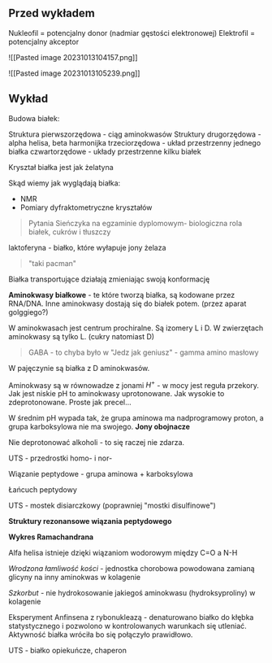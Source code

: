 ## Przed wykładem

Nukleofil = potencjalny donor (nadmiar gęstości elektronowej)
Elektrofil = potencjalny akceptor

![[Pasted image 20231013104157.png]]

![[Pasted image 20231013105239.png]]
## Wykład

Budowa białek:

Struktura pierwszorzędowa - ciąg aminokwasów
Struktury drugorzędowa - alpha helisa, beta harmonijka
trzeciorzędowa - układ przestrzenny jednego białka
czwartorzędowe - układy przestrzenne kilku białek

Kryształ białka jest jak żelatyna

Skąd wiemy jak wyglądają białka:

- NMR
- Pomiary dyfraktometryczne kryształów

> Pytania Sieńczyka na egzaminie dyplomowym-  biologiczna rola białek, cukrów i tłuszczy

laktoferyna - białko, które wyłapuje jony żelaza
> "taki pacman"

Białka transportujące działają zmieniając swoją konformację

**Aminokwasy białkowe** - te które tworzą białka, są kodowane przez RNA/DNA. Inne aminokwasy dostają się do białek potem. (przez aparat golggiego?)

W aminokwasach jest centrum prochiralne. Są izomery L i D. W zwierzętach aminokwasy są tylko L. (cukry natomiast D)

> GABA - to chyba było w "Jedz jak geniusz" - gamma amino masłowy

W pajęczynie są białka z D aminokwasów.

Aminokwasy są w równowadze z jonami $H^+$ - w mocy jest reguła przekory. Jak jest niskie pH to aminokwasy uprotonowane. Jak wysokie to zdeprotonowane. Proste jak precel...

W średnim pH wypada tak, że grupa aminowa ma nadprogramowy proton, a grupa karboksylowa nie ma swojego. **Jony obojnacze**

Nie deprotonować alkoholi - to się raczej nie zdarza.

UTS - przedrostki homo- i nor-

Wiązanie peptydowe - grupa aminowa + karboksylowa

Łańcuch peptydowy

UTS - mostek disiarczkowy (poprawniej "mostki disulfinowe")

**Struktury rezonansowe wiązania peptydowego**

**Wykres Ramachandrana**

Alfa helisa istnieje dzięki wiązaniom wodorowym między C=O a N-H

*Wrodzona łamliwość kości* - jednostka chorobowa powodowana zamianą glicyny na inny aminokwas w kolagenie

*Szkorbut* - nie hydrokosowanie jakiegoś aminokwasu (hydroksyproliny) w kolagenie

Eksperyment Anfinsena z rybonukleazą - denaturowano białko do kłębka statystycznego i pozwolono w kontrolowanych warunkach się utleniać. Aktywność białka wróciła bo się połączyło prawidłowo. 

UTS - białko opiekuńcze, chaperon


